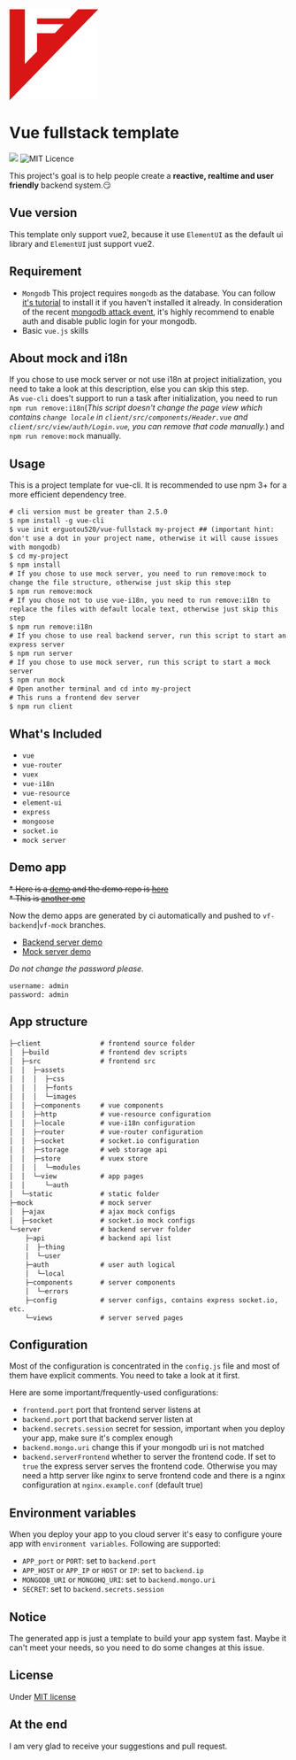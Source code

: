 ![Logo](./assets/images/logo.png)
# Vue fullstack template
![](https://travis-ci.org/erguotou520/vue-fullstack.svg?branch=master)
![MIT Licence](https://badges.frapsoft.com/os/mit/mit.svg?v=103)

This project's goal is to help people create a **reactive, realtime and user friendly** backend system.:smirk:

## Vue version
This template only support vue2, because it use `ElementUI` as the default ui library and `ElementUI` just support vue2.

## Requirement
- `Mongodb` This project requires `mongodb` as the database. You can follow [it's tutorial](https://docs.mongodb.com/manual/administration/install-community/) to install it if you haven't installed it already. In consideration of the recent [mongodb attack event](https://www.bleepingcomputer.com/news/security/mongodb-apocalypse-is-here-as-ransom-attacks-hit-10-000-servers/), it's highly recommend to enable auth and disable public login for your mongodb.
- Basic `vue.js` skills

## About mock and i18n
If you chose to use mock server or not use i18n at project initialization, you need to take a look at this description, else you can skip this step.  
As `vue-cli` does't support to run a task after initialization, you need to run `npm run remove:i18n`(*This script doesn't change the page view which contains `change locale` in `client/src/components/Header.vue` and `client/src/view/auth/Login.vue`, you can remove that code manually.*) and `npm run remove:mock` manually.

## Usage
This is a project template for vue-cli. It is recommended to use npm 3+ for a more efficient dependency tree.
```shell
# cli version must be greater than 2.5.0
$ npm install -g vue-cli
$ vue init erguotou520/vue-fullstack my-project ## (important hint: don't use a dot in your project name, otherwise it will cause issues with mongodb)
$ cd my-project
$ npm install
# If you chose to use mock server, you need to run remove:mock to change the file structure, otherwise just skip this step
$ npm run remove:mock
# If you chose not to use vue-i18n, you need to run remove:i18n to replace the files with default locale text, otherwise just skip this step
$ npm run remove:i18n
# If you chose to use real backend server, run this script to start an express server
$ npm run server
# If you chose to use mock server, run this script to start a mock server
$ npm run mock
# Open another terminal and cd into my-project
# This runs a frontend dev server
$ npm run client
```

## What's Included
- `vue`
- `vue-router`
- `vuex`
- `vue-i18n`
- `vue-resource`
- `element-ui`
- `express`
- `mongoose`
- `socket.io`
- `mock server`

## Demo app
~~* Here is a [demo](https://vue-fullstack-demo.herokuapp.com) and the demo repo is [here](https://github.com/erguotou520/vue-fullstack-demo)~~  
~~* This is [another one](http://meals.erguotou.me)~~

Now the demo apps are generated by ci automatically and pushed to `vf-backend`|`vf-mock` branches.
- [Backend server demo](https://vf-backend.herokuapp.com)
- [Mock server demo](https://vf-mock.herokuapp.com/)

*Do not change the password please.*
```
username: admin
password: admin
```

## App structure
```
├─client               # frontend source folder
│  ├─build             # frontend dev scripts
│  ├─src               # frontend src
│  │  ├─assets
│  │  │  ├─css
│  │  │  ├─fonts
│  │  │  └─images
│  │  ├─components     # vue components
│  │  ├─http           # vue-resource configuration
│  │  ├─locale         # vue-i18n configuration
│  │  ├─router         # vue-router configuration
│  │  ├─socket         # socket.io configuration
│  │  ├─storage        # web storage api
│  │  ├─store          # vuex store
│  │  │  └─modules
│  │  └─view           # app pages
│  │     └─auth
│  └─static            # static folder
├─mock                 # mock server
│  ├─ajax              # ajax mock configs
│  ├─socket            # socket.io mock configs
└─server               # backend server folder
    ├─api              # backend api list
    │  ├─thing
    │  └─user
    ├─auth             # user auth logical
    │  └─local
    ├─components       # server components
    │  └─errors
    ├─config           # server configs, contains express socket.io, etc.
    └─views            # server served pages
```

## Configuration
Most of the configuration is concentrated in the `config.js` file and most of them have explicit comments. You need to take a look at it first.

Here are some important/frequently-used configurations:
- `frontend.port` port that frontend server listens at
- `backend.port` port that backend server listen at
- `backend.secrets.session` secret for session, important when you deploy your app, make sure it's complex enough
- `backend.mongo.uri` change this if your mongodb uri is not matched
- `backend.serverFrontend` whether to server the frontend code. If set to `true` the express server serves the frontend code. Otherwise you may need a http server like nginx to serve frontend code and there is a nginx configuration at `nginx.example.conf` (default true)

## Environment variables
When you deploy your app to you cloud server it's easy to configure youre app with `environment variables`. Following are supported:  
- `APP_port` or `PORT`: set to `backend.port`
- `APP_HOST` or `APP_IP` or `HOST` or `IP`: set to `backend.ip`
- `MONGODB_URI` or `MONGOHQ_URI`: set to `backend.mongo.uri`
- `SECRET`: set to `backend.secrets.session`

## Notice
The generated app is just a template to build your app system fast. Maybe it can't meet your needs, so you need to do some changes at this issue.

## License
Under [MIT license](./LICENSE)

## At the end
I am very glad to receive your suggestions and pull request.
